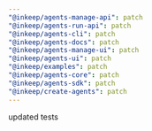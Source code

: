 ```yaml
---
"@inkeep/agents-manage-api": patch
"@inkeep/agents-run-api": patch
"@inkeep/agents-cli": patch
"@inkeep/agents-docs": patch
"@inkeep/agents-manage-ui": patch
"@inkeep/agents-ui": patch
"@inkeep/examples": patch
"@inkeep/agents-core": patch
"@inkeep/agents-sdk": patch
"@inkeep/create-agents": patch
---
```


updated tests
